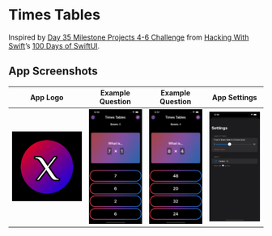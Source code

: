 # Times Tables

Inspired by <a href='https://www.hackingwithswift.com/guide/ios-swiftui/3/3/challenge'>Day 35 Milestone Projects 4-6 Challenge</a> from <a href='https://www.hackingwithswift.com/'>Hacking With Swift</a>’s <a href='https://www.hackingwithswift.com/100/swiftui'>100 Days of SwiftUI</a>.

## App Screenshots
| App Logo | Example Question | Example Question | App Settings |
| --- | --- | --- | --- |
| ![App Logo](https://github.com/YSBoomOfficial/Times-Tables/blob/main/TimesTables/Assets.xcassets/app-icon.imageset/app-icon.png) | ![First Launch](https://github.com/YSBoomOfficial/Times-Tables/blob/main/App%20Screenshots/FirstLaunch.png) | ![Playing Game](https://github.com/YSBoomOfficial/Times-Tables/blob/main/App%20Screenshots/PlayingGame.png) | ![Settings](https://github.com/YSBoomOfficial/Times-Tables/blob/main/App%20Screenshots/Settings.png) |
